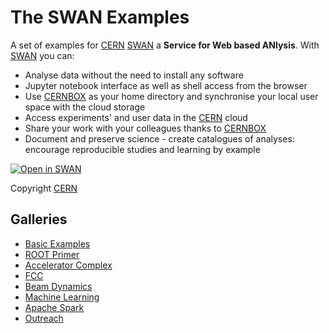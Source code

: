 # The SWAN Examples

A set of examples for [CERN][cern] [SWAN][swan] a **Service for Web based ANlysis**. 
With [SWAN][swan] you can:

* Analyse data without the need to install any software
* Jupyter notebook interface as well as shell access from the browser
* Use [CERNBOX][cernbox] as your home directory and synchronise your local user space with the cloud storage
* Access experiments' and user data in the [CERN][cern] cloud
* Share your work with your colleagues thanks to [CERNBOX][cernbox]
* Document and preserve science - create catalogues of analyses: encourage reproducible studies and learning by example

[![Open in SWAN][openswan-image]][openswan-link]

Copyright [CERN][cern]

## Galleries

* [Basic Examples](basic.md)
* [ROOT Primer](root_primer.md)
* [Accelerator Complex](accelerator_complex.md)
* [FCC](fcc.md)
* [Beam Dynamics](beams_dynamics.md)
* [Machine Learning](machine_learning.md)
* [Apache Spark](apache_spark.md)
* [Outreach](outreach.md)

[swan]: http://swan.web.cern.ch
[cernbox]: http://cernbox.web.cern.ch
[cern]: http://cern.ch
[openswan-image]:https://swanserver.web.cern.ch/swanserver/images/badge_swan_white_150.png
[openswan-link]:https://cern.ch/swanserver/cgi-bin/go?projurl=https://github.com/dpiparo/swanExamples.git
